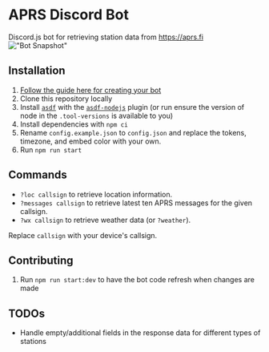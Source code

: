 # APRS Discord Bot

Discord.js bot for retrieving station data from https://aprs.fi
!["Bot Snapshot"](https://i.imgur.com/zEMXdkY.png)

## Installation

1. [Follow the guide here for creating your bot](https://anidiots.guide/getting-started/getting-started-long-version)
1. Clone this repository locally
1. Install [`asdf`](https://github.com/asdf-vm/asdf/) with the [`asdf-nodejs`](https://github.com/asdf-vm/asdf-nodejs) plugin (or run ensure the version of node in the `.tool-versions` is available to you)
1. Install dependencies with `npm ci`
1. Rename `config.example.json` to `config.json` and replace the tokens, timezone, and embed color with your own.
1. Run `npm run start`

## Commands

- `?loc callsign` to retrieve location information.
- `?messages callsign` to retrieve latest ten APRS messages for the given callsign.
- `?wx callsign` to retrieve weather data (or `?weather`).

Replace `callsign` with your device's callsign.

## Contributing

1. Run `npm run start:dev` to have the bot code refresh when changes are made

## TODOs

- Handle empty/additional fields in the response data for different types of stations

